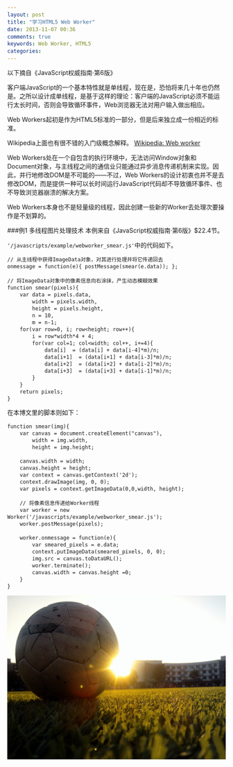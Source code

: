 ```yaml
---
layout: post
title: "学习HTML5 Web Worker"
date: 2013-11-07 00:36
comments: true
keywords: Web Worker, HTML5
categories: 
---
```

以下摘自《JavaScript权威指南·第6版》

客户端JavaScript的一个基本特性就是单线程，现在是，恐怕将来几十年也仍然是。之所以设计成单线程，是基于这样的理论：客户端的JavaScript必须不能运行太长时间，否则会导致循环事件，Web浏览器无法对用户输入做出相应。

Web Workers起初是作为HTML5标准的一部分，但是后来独立成一份相近的标准。

Wikipedia上面也有很不错的入门级概念解释。 [Wikipedia: Web worker](http://en.wikipedia.org/wiki/Web_worker)

Web Workers处在一个自包含的执行环境中，无法访问Window对象和Document对象，与主线程之间的通信业只能通过异步消息传递机制来实现。因此，并行地修改DOM是不可能的——不过，Web Workers的设计初衷也并不是去修改DOM，而是提供一种可以长时间运行JavaScript代码却不导致循环事件、也不导致浏览器崩溃的解决方案。

Web Workers本身也不是轻量级的线程，因此创建一些新的Worker去处理次要操作是不划算的。
<!-- more -->

<script type="text/javascript">
	function smear(img){
		var canvas = document.createElement("canvas"),
			width = img.width,
			height = img.height;

		canvas.width = width;
		canvas.height = height;
		var context = canvas.getContext('2d');			
		context.drawImage(img, 0, 0);
		var pixels = context.getImageData(0,0,width, height);

		// 将像素信息传递给Worker线程
		var worker = new Worker('/javascripts/example/webworker_smear.js');
		worker.postMessage(pixels);

		worker.onmessage = function(e){
			var smeared_pixels = e.data;
			context.putImageData(smeared_pixels, 0, 0);
			img.src = canvas.toDataURL();
			worker.terminate();
			canvas.width = canvas.height =0;
		}
	}
</script>

###例1 多线程图片处理技术
本例来自《JavaScript权威指南·第6版》$22.4节。

`'/javascripts/example/webworker_smear.js'`中的代码如下。

	// 从主线程中获得ImageData对象，对其进行处理并将它传递回去
	onmessage = function(e){ postMessage(smear(e.data)); };

	// 将ImageData对象中的像素信息向右涂抹，产生动态模糊效果
	function smear(pixels){
		var data = pixels.data,
			width = pixels.width,
			height = pixels.height,
			n = 10, 
			m = n-1;		
		for(var row=0, i; row<height; row++){
			i = row*width*4 + 4;
			for(var col=1; col<width; col++, i+=4){
				data[i]  = (data[i] + data[i-4]*m)/n;
				data[i+1]  = (data[i+1] + data[i-3]*m)/n;
				data[i+2]  = (data[i+2] + data[i-2]*m)/n;
				data[i+3]  = (data[i+3] + data[i-1]*m)/n;
			}
		}		
		return pixels;
	}

在本博文里的脚本则如下：

	function smear(img){
		var canvas = document.createElement("canvas"),
			width = img.width,
			height = img.height;

		canvas.width = width;
		canvas.height = height;
		var context = canvas.getContext('2d');			
		context.drawImage(img, 0, 0);
		var pixels = context.getImageData(0,0,width, height);

		// 将像素信息传递给Worker线程
		var worker = new Worker('/javascripts/example/webworker_smear.js');
		worker.postMessage(pixels);

		worker.onmessage = function(e){
			var smeared_pixels = e.data;
			context.putImageData(smeared_pixels, 0, 0);
			img.src = canvas.toDataURL();
			worker.terminate();
			canvas.width = canvas.height =0;
		}
	}

<img src="/images/blog/football.jpg" onclick="smear(this)" title="单击以运行worker线程" />


